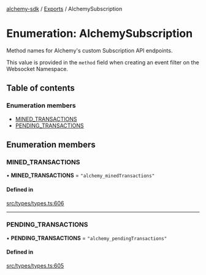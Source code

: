 [alchemy-sdk](../README.md) / [Exports](../modules.md) / AlchemySubscription

# Enumeration: AlchemySubscription

Method names for Alchemy's custom Subscription API endpoints.

This value is provided in the `method` field when creating an event filter on
the Websocket Namespace.

## Table of contents

### Enumeration members

- [MINED\_TRANSACTIONS](AlchemySubscription.md#mined_transactions)
- [PENDING\_TRANSACTIONS](AlchemySubscription.md#pending_transactions)

## Enumeration members

### MINED\_TRANSACTIONS

• **MINED\_TRANSACTIONS** = `"alchemy_minedTransactions"`

#### Defined in

[src/types/types.ts:606](https://github.com/alchemyplatform/alchemy-sdk-js/blob/277f926/src/types/types.ts#L606)

___

### PENDING\_TRANSACTIONS

• **PENDING\_TRANSACTIONS** = `"alchemy_pendingTransactions"`

#### Defined in

[src/types/types.ts:605](https://github.com/alchemyplatform/alchemy-sdk-js/blob/277f926/src/types/types.ts#L605)
